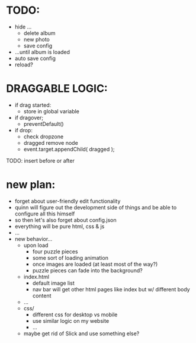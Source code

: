 

# TODO:
<!-- - AWS s3 authenticate credentials -->
- hide ...
    - delete album
    - new photo
    - save config
- ...until album is loaded
- auto save config
- reload?



# DRAGGABLE LOGIC:

- if drag started:
    - store in global variable
- if dragover;
    - preventDefault()
- if drop:
    - check dropzone 
    - dragged remove node 
    - event.target.appendChild( dragged );

TODO: insert before or after


# new plan:
- forget about user-friendly edit functionality
- quinn will figure out the development side of things and be able to configure all this himself
- so then let's also forget about config.json
- everything will be pure html, css & js
- ...
- new behavior...
    - upon load
        - four puzzle pieces
        - some sort of loading animation
        - once images are loaded (at least most of the way?)
        - puzzle pieces can fade into the background?
    - index.html
        - default image list
        - nav bar will get other html pages like index but w/ different body content
    - ...
    - css/
        - different css for desktop vs mobile
        - use similar logic on my website
        - ...
    - maybe get rid of Slick and use something else?
